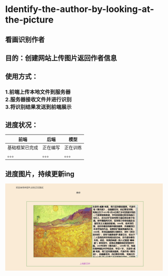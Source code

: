# Identify-the-author-by-looking-at-the-picture

## 看画识别作者
## 目的：创建网站上传图片返回作者信息

## 使用方式：
### 1.前端上传本地文件到服务器<br>2.服务器接收文件并进行识别<br>3.将识别结果发送到前端展示<br>

## 进度状况：

前端  | 后端  | 模型
 ---- | ----- | ------  
 基础框架已完成  | 正在编写 | 正在训练
 。。。  | 。。。 | 。。。
 
 ## 进度图片，持续更新ing
 ![前端](frontpage/Snipaste_2020-11-25_20-34-46.jpg)
